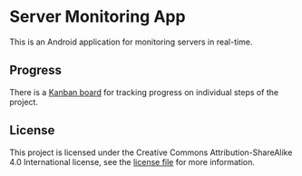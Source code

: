 # Server Monitoring App

This is an Android application for monitoring servers in real-time.

## Progress

There is a [Kanban board](https://github.com/users/viral32111/projects/7/views/1) for tracking progress on individual steps of the project.

## License

This project is licensed under the Creative Commons Attribution-ShareAlike 4.0 International license, see the [license file](/LICENSE.md) for more information.
